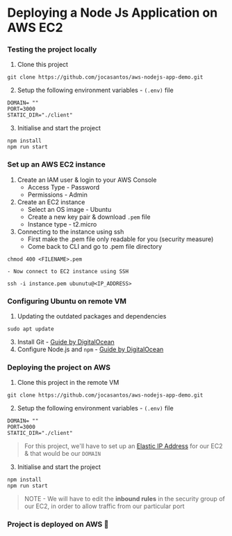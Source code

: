 # Deploying a Node Js Application on AWS EC2

### Testing the project locally

1. Clone this project
```
git clone https://github.com/jocasantos/aws-nodejs-app-demo.git
```
2. Setup the following environment variables - `(.env)` file
```
DOMAIN= ""
PORT=3000
STATIC_DIR="./client"
```
3. Initialise and start the project
```
npm install
npm run start
```

### Set up an AWS EC2 instance

1. Create an IAM user & login to your AWS Console
    - Access Type - Password
    - Permissions - Admin
2. Create an EC2 instance
    - Select an OS image - Ubuntu
    - Create a new key pair & download `.pem` file
    - Instance type - t2.micro
3. Connecting to the instance using ssh
    - First make the .pem file only readable for you (security measure)
    - Come back to CLI and go to .pem file directory
```
chmod 400 <FILENAME>.pem
```
    - Now connect to EC2 instance using SSH
```
ssh -i instance.pem ubunutu@<IP_ADDRESS>
```

### Configuring Ubuntu on remote VM

1. Updating the outdated packages and dependencies
```
sudo apt update
```
3. Install Git - [Guide by DigitalOcean](https://www.digitalocean.com/community/tutorials/how-to-install-git-on-ubuntu-22-04) 
4. Configure Node.js and `npm` - [Guide by DigitalOcean](https://www.digitalocean.com/community/tutorials/how-to-install-node-js-on-ubuntu-22-04)

### Deploying the project on AWS

1. Clone this project in the remote VM
```
git clone https://github.com/jocasantos/aws-nodejs-app-demo.git
```
2. Setup the following environment variables - `(.env)` file
```
DOMAIN= ""
PORT=3000
STATIC_DIR="./client"
```
> For this project, we'll have to set up an [Elastic IP Address](https://docs.aws.amazon.com/AWSEC2/latest/UserGuide/elastic-ip-addresses-eip.html) for our EC2 & that would be our `DOMAIN`

3. Initialise and start the project
```
npm install
npm run start
```

> NOTE - We will have to edit the **inbound rules** in the security group of our EC2, in order to allow traffic from our particular port

### Project is deployed on AWS 🎉
